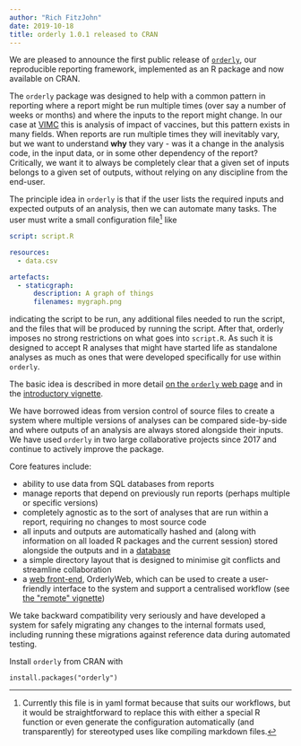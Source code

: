 ```yaml
---
author: "Rich FitzJohn"
date: 2019-10-18
title: orderly 1.0.1 released to CRAN
---
```


We are pleased to announce the first public release of [`orderly`](https://vimc.github.io/orderly), our reproducible reporting framework, implemented as an R package and now available on CRAN.

The `orderly` package was designed to help with a common pattern in reporting where a report might be run multiple times (over say a number of weeks or months) and where the inputs to the report might change.  In our case at [VIMC](https://www.vaccineimpact.org) this is analysis of impact of vaccines, but this pattern exists in many fields.  When reports are run multiple times they will inevitably vary, but we want to understand **why** they vary - was it a change in the analysis code, in the input data, or in some other dependency of the report?  Critically, we want it to always be completely clear that a given set of inputs belongs to a given set of outputs, without relying on any discipline from the end-user.

The principle idea in `orderly` is that if the user lists the required inputs and expected outputs of an analysis, then we can automate many tasks.  The user must write a small configuration file[^1] like

```yaml
script: script.R

resources:
  - data.csv

artefacts:
  - staticgraph:
      description: A graph of things
      filenames: mygraph.png
```

indicating the script to be run, any additional files needed to run the script, and the files that will be produced by running the script.  After that, orderly imposes no strong restrictions on what goes into `script.R`.  As such it is designed to accept R analyses that might have started life as standalone analyses as much as ones that were developed specifically for use within `orderly`.

The basic idea is described in more detail [on the `orderly` web page](https://vimc.github.io/orderly/) and in the [introductory vignette](https://vimc.github.io/orderly/articles/orderly.html).

We have borrowed ideas from version control of source files to create a system where multiple versions of analyses can be compared side-by-side and where outputs of an analysis are always stored alongside their inputs.  We have used `orderly` in two large collaborative projects since 2017 and continue to actively improve the package.

Core features include:

* ability to use data from SQL databases from reports
* manage reports that depend on previously run reports (perhaps multiple or specific versions)
* completely agnostic as to the sort of analyses that are run within a report, requiring no changes to most source code
* all inputs and outputs are automatically hashed and (along with information on all loaded R packages and the current session) stored alongside the outputs and in a [database](https://vimc.github.io/orderly/schema)
* a simple directory layout that is designed to minimise git conflicts and streamline collaboration
* a [web front-end](https://github.com/vimc/orderly-web), OrderlyWeb, which can be used to create a user-friendly interface to the system and support a centralised workflow (see [the "remote" vignette](https://vimc.github.io/orderly/articles/remote.html))

We take backward compatibility very seriously and have developed a system for safely migrating any changes to the internal formats used, including running these migrations against reference data during automated testing.

Install `orderly` from CRAN with

```
install.packages("orderly")
```

[^1]: Currently this file is in yaml format because that suits our workflows, but it would be straightforward to replace this with either a special R function or even generate the configuration automatically (and transparently) for stereotyped uses like compiling markdown files.
